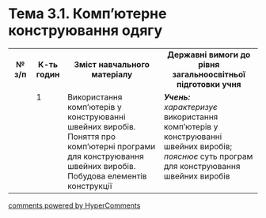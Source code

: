 <div id="hypercomments_widget" class="js-hypercomments-widget invisible"></div>

# Тема 3.1.  Комп’ютерне конструювання одягу

<table>
  <tr>
    <td width="10%" align="center"><b>№ з/п</b></td>
    <td width="10%" align="center"><b>К-ть годин</b></td>
    <td width="40%" align="center"><b>Зміст навчального матеріалу</b></td>
    <td width="40%" align="center"><b>Державні вимоги до рівня загальноосвітньої підготовки учня</b></td>
  </tr>
  <tr>
<td width="10%" style="vertical-align:top !important;"></td>
<td width="10%" style="vertical-align:top !important;">1</td>
    <td width="40%" style="vertical-align:top !important;">
Використання комп’ютерів у конструюванні швейних виробів. Поняття про комп’ютерні програми для конструювання швейних виробів.  Побудова елементів конструкції
</td>
    <td width="40%" style="vertical-align:top !important;">
<i><b>Учень:</b></i><br>
<i>характеризує</i> використання комп’ютерів у конструюванні швейних виробів;<br>
<i>пояснює</i> суть програм для конструювання швейних виробів 
</td>
  </tr>
  </tr>
</table>

<div class="js-hypercomments-container">
<a href="http://hypercomments.com" class="hc-link" title="comments widget">comments powered by HyperComments</a>
</div>